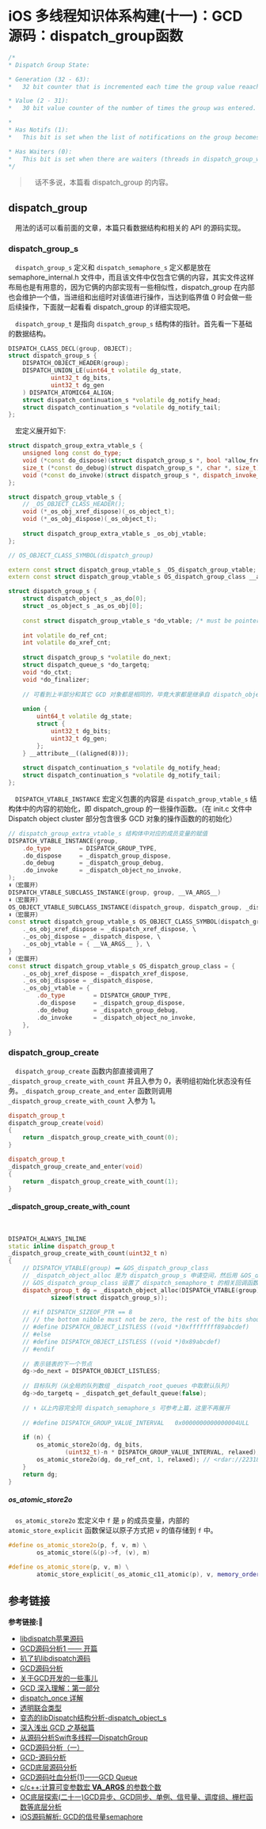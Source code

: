# iOS 多线程知识体系构建(十一)：GCD 源码：dispatch_group函数

```c++
/*
* Dispatch Group State:

* Generation (32 - 63):
*   32 bit counter that is incremented each time the group value reaaches 0 after a dispatch_group_leave. This 32bit word is used to block waiters (threads in dispatch_group_wait) in _dispatch_wait_on_address() until the generation changes.

* Value (2 - 31):
*   30 bit value counter of the number of times the group was entered. dispatch_group_enter counts downward on 32bits, and dispatch_group_leave upward on 64bits, which causes the generation to bump each time the value reaches 0 again due to carry propagation.

*
* Has Notifs (1):
*   This bit is set when the list of notifications on the group becomes non empty. It is also used as a lock as the thread that successfuly clears this bit is the thread responsible for firing the notifications.

* Has Waiters (0):
*   This bit is set when there are waiters (threads in dispatch_group_wait) that need to be woken up the next time the value reaches 0. Waiters take a snapshot of the generation before waiting and will wait for the generation to change before they return.
*/
```

> &emsp;话不多说，本篇看 dispatch_group 的内容。

## dispatch_group
&emsp;用法的话可以看前面的文章，本篇只看数据结构和相关的 API 的源码实现。
### dispatch_group_s
&emsp;`dispatch_group_s` 定义和 `dispatch_semaphore_s` 定义都是放在 semaphore_internal.h 文件中，而且该文件中仅包含它俩的内容，其实文件这样布局也是有用意的，因为它俩的内部实现有一些相似性，dispatch_group 在内部也会维护一个值，当进组和出组时对该值进行操作，当达到临界值 0 时会做一些后续操作，下面就一起看看 dispatch_group 的详细实现吧。

&emsp;`dispatch_group_t` 是指向 `dispatch_group_s` 结构体的指针。首先看一下基础的数据结构。
```c++
DISPATCH_CLASS_DECL(group, OBJECT);
struct dispatch_group_s {
    DISPATCH_OBJECT_HEADER(group);
    DISPATCH_UNION_LE(uint64_t volatile dg_state,
            uint32_t dg_bits,
            uint32_t dg_gen
    ) DISPATCH_ATOMIC64_ALIGN;
    struct dispatch_continuation_s *volatile dg_notify_head;
    struct dispatch_continuation_s *volatile dg_notify_tail;
};
```
&emsp;宏定义展开如下:
```c++
struct dispatch_group_extra_vtable_s {
    unsigned long const do_type;
    void (*const do_dispose)(struct dispatch_group_s *, bool *allow_free);
    size_t (*const do_debug)(struct dispatch_group_s *, char *, size_t);
    void (*const do_invoke)(struct dispatch_group_s *, dispatch_invoke_context_t, dispatch_invoke_flags_t);
};

struct dispatch_group_vtable_s {
    // _OS_OBJECT_CLASS_HEADER();
    void (*_os_obj_xref_dispose)(_os_object_t);
    void (*_os_obj_dispose)(_os_object_t);
    
    struct dispatch_group_extra_vtable_s _os_obj_vtable;
};

// OS_OBJECT_CLASS_SYMBOL(dispatch_group)

extern const struct dispatch_group_vtable_s _OS_dispatch_group_vtable;
extern const struct dispatch_group_vtable_s OS_dispatch_group_class __asm__("__" OS_STRINGIFY(dispatch_group) "_vtable");

struct dispatch_group_s {
    struct dispatch_object_s _as_do[0];
    struct _os_object_s _as_os_obj[0];
    
    const struct dispatch_group_vtable_s *do_vtable; /* must be pointer-sized */
    
    int volatile do_ref_cnt;
    int volatile do_xref_cnt;
    
    struct dispatch_group_s *volatile do_next;
    struct dispatch_queue_s *do_targetq;
    void *do_ctxt;
    void *do_finalizer;
    
    // 可看到上半部分和其它 GCD 对象都是相同的，毕竟大家都是继承自 dispatch_object_s，重点是下面的新内容
    
    union { 
        uint64_t volatile dg_state; 
        struct { 
            uint32_t dg_bits; 
            uint32_t dg_gen; 
        };
    } __attribute__((aligned(8)));
    
    struct dispatch_continuation_s *volatile dg_notify_head;
    struct dispatch_continuation_s *volatile dg_notify_tail;
};
```
&emsp;`DISPATCH_VTABLE_INSTANCE` 宏定义包裹的内容是 `dispatch_group_vtable_s` 结构体中的内容的初始化，即 dispatch_group 的一些操作函数。（在 init.c 文件中 Dispatch object cluster 部分包含很多 GCD 对象的操作函数的的初始化）
```c++
// dispatch_group_extra_vtable_s 结构体中对应的成员变量的赋值
DISPATCH_VTABLE_INSTANCE(group,
    .do_type        = DISPATCH_GROUP_TYPE,
    .do_dispose     = _dispatch_group_dispose,
    .do_debug       = _dispatch_group_debug,
    .do_invoke      = _dispatch_object_no_invoke,
);
⬇️（宏展开）
DISPATCH_VTABLE_SUBCLASS_INSTANCE(group, group, __VA_ARGS__)
⬇️（宏展开）
OS_OBJECT_VTABLE_SUBCLASS_INSTANCE(dispatch_group, dispatch_group, _dispatch_xref_dispose, _dispatch_dispose, __VA_ARGS__)
⬇️（宏展开）
const struct dispatch_group_vtable_s OS_OBJECT_CLASS_SYMBOL(dispatch_group) = { \
    ._os_obj_xref_dispose = _dispatch_xref_dispose, \
    ._os_obj_dispose = _dispatch_dispose, \
    ._os_obj_vtable = { __VA_ARGS__ }, \
}
⬇️（宏展开）
const struct dispatch_group_vtable_s OS_dispatch_group_class = {
    ._os_obj_xref_dispose = _dispatch_xref_dispose,
    ._os_obj_dispose = _dispatch_dispose,
    ._os_obj_vtable = { 
        .do_type        = DISPATCH_GROUP_TYPE,
        .do_dispose     = _dispatch_group_dispose,
        .do_debug       = _dispatch_group_debug,
        .do_invoke      = _dispatch_object_no_invoke,
    }, 
}
```
### dispatch_group_create
&emsp;`dispatch_group_create` 函数内部直接调用了 `_dispatch_group_create_with_count` 并且入参为 0，表明组初始化状态没有任务。`_dispatch_group_create_and_enter` 函数则调用 `_dispatch_group_create_with_count` 入参为 1。
```c++
dispatch_group_t
dispatch_group_create(void)
{
    return _dispatch_group_create_with_count(0);
}

dispatch_group_t
_dispatch_group_create_and_enter(void)
{
    return _dispatch_group_create_with_count(1);
}
```
#### _dispatch_group_create_with_count
&emsp;
```c++
DISPATCH_ALWAYS_INLINE
static inline dispatch_group_t
_dispatch_group_create_with_count(uint32_t n)
{
    // DISPATCH_VTABLE(group) ➡️ &OS_dispatch_group_class
    // _dispatch_object_alloc 是为 dispatch_group_s 申请空间，然后用 &OS_dispatch_group_class 初始化，
    // &OS_dispatch_group_class 设置了 dispatch_semaphore_t 的相关回调函数，如销毁函数 _dispatch_group_dispose 等
    dispatch_group_t dg = _dispatch_object_alloc(DISPATCH_VTABLE(group),
            sizeof(struct dispatch_group_s));
    
    // #if DISPATCH_SIZEOF_PTR == 8
    // // the bottom nibble must not be zero, the rest of the bits should be random we sign extend the 64-bit version so that a better instruction encoding is generated on Intel
    // #define DISPATCH_OBJECT_LISTLESS ((void *)0xffffffff89abcdef)
    // #else
    // #define DISPATCH_OBJECT_LISTLESS ((void *)0x89abcdef)
    // #endif
    
    // 表示链表的下一个节点
    dg->do_next = DISPATCH_OBJECT_LISTLESS;
    
    // 目标队列（从全局的队列数组 _dispatch_root_queues 中取默认队列）
    dg->do_targetq = _dispatch_get_default_queue(false);
    
    // ⬆️ 以上内容完全同 dispatch_semaphore_s 可参考上篇，这里不再展开 
    
    // #define DISPATCH_GROUP_VALUE_INTERVAL   0x0000000000000004ULL
    
    if (n) {
        os_atomic_store2o(dg, dg_bits,
                (uint32_t)-n * DISPATCH_GROUP_VALUE_INTERVAL, relaxed);
        os_atomic_store2o(dg, do_ref_cnt, 1, relaxed); // <rdar://22318411>
    }
    return dg;
}
```
##### os_atomic_store2o
&emsp;`os_atomic_store2o` 宏定义中 `f` 是 `p` 的成员变量，内部的 `atomic_store_explicit` 函数保证以原子方式把 `v` 的值存储到 `f` 中。
```c++
#define os_atomic_store2o(p, f, v, m) \
        os_atomic_store(&(p)->f, (v), m)

#define os_atomic_store(p, v, m) \
        atomic_store_explicit(_os_atomic_c11_atomic(p), v, memory_order_##m)
```
















## 参考链接
**参考链接:🔗**
+ [libdispatch苹果源码](https://opensource.apple.com/tarballs/libdispatch/)
+ [GCD源码分析1 —— 开篇](http://lingyuncxb.com/2018/01/31/GCD源码分析1%20——%20开篇/)
+ [扒了扒libdispatch源码](http://joeleee.github.io/2017/02/21/005.扒了扒libdispatch源码/)
+ [GCD源码分析](https://developer.aliyun.com/article/61328)
+ [关于GCD开发的一些事儿](https://www.jianshu.com/p/f9e01c69a46f)
+ [GCD 深入理解：第一部分](https://github.com/nixzhu/dev-blog/blob/master/2014-04-19-grand-central-dispatch-in-depth-part-1.md)
+ [dispatch_once 详解](https://www.jianshu.com/p/4fd27f1db63d)
+ [透明联合类型](http://nanjingabcdefg.is-programmer.com/posts/23951.html)
+ [变态的libDispatch结构分析-dispatch_object_s](https://blog.csdn.net/passerbysrs/article/details/18228333?utm_source=blogxgwz2)
+ [深入浅出 GCD 之基础篇](https://xiaozhuanlan.com/topic/9168375240)
+ [从源码分析Swift多线程—DispatchGroup](http://leevcan.com/2020/05/30/从源码分析Swift多线程—DispatchGroup/)
+ [GCD源码分析（一）](https://www.jianshu.com/p/bd629d25dc2e)
+ [GCD-源码分析](https://www.jianshu.com/p/866b6e903a2d)
+ [GCD底层源码分析](https://www.jianshu.com/p/4ef55563cd14)
+ [GCD源码吐血分析(1)——GCD Queue](https://blog.csdn.net/u013378438/article/details/81031938)
+ [c/c++:计算可变参数宏 __VA_ARGS__ 的参数个数](https://blog.csdn.net/10km/article/details/80760533)
+ [OC底层探索(二十一)GCD异步、GCD同步、单例、信号量、调度组、栅栏函数等底层分析](https://blog.csdn.net/weixin_40918107/article/details/109520980)
+ [iOS源码解析: GCD的信号量semaphore](https://juejin.cn/post/6844904122370490375)

